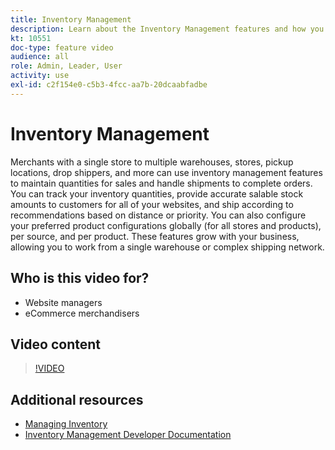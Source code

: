 ```yaml
---
title: Inventory Management
description: Learn about the Inventory Management features and how you can use them to work from a single warehouse or complex shipping network.
kt: 10551
doc-type: feature video
audience: all
role: Admin, Leader, User
activity: use
exl-id: c2f154e0-c5b3-4fcc-aa7b-20dcaabfadbe
---
```

# Inventory Management

Merchants with a single store to multiple warehouses, stores, pickup locations, drop shippers, and more can use inventory management features to maintain quantities for sales and handle shipments to complete orders. You can track your inventory quantities, provide accurate salable stock amounts to customers for all of your websites, and ship according to recommendations based on distance or priority. You can also configure your preferred product configurations globally (for all stores and products), per source, and per product. These features grow with your business, allowing you to work from a single warehouse or complex shipping network.

## Who is this video for?

- Website managers
- eCommerce merchandisers

## Video content

>[!VIDEO](https://video.tv.adobe.com/v/343748?quality=12&learn=on)

## Additional resources

- [Managing Inventory](https://docs.magento.com/user-guide/catalog/inventory-management.html)
- [Inventory Management Developer Documentation](https://devdocs.magento.com/guides/v2.4/inventory/index.html)
